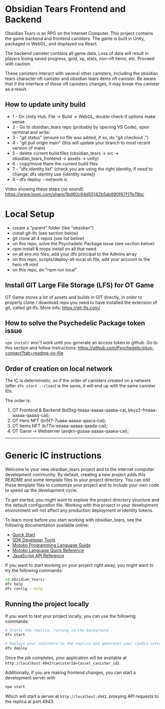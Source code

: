 # Obsidian Tears Frontend and Backend

Obsidian Tears is an RPG on the Internet Computer. This project contains the game backend and frontend canisters. The game is built in Unity, packaged in WebGL, and displayed via React.

The backend canister contains all game data. Loss of data will result in players losing saved progress, gold, xp, stats, non-nft items, etc. Proceed with caution.

These canisters interact with several other canisters, including the obsidian tears character nft canister and obsidian tears items nft canister. Be aware that if the interface of these nft canisters changes, it may break this canister as a result.

## How to update unity build

- 1 - On Unity Hub. File -> Build -> WebGL, double check if options make sense.
- 2 - Go to obsidian_tears repo (probably by opening VS Code), open terminal and write:
- 3 - "git status" (ensure no file was added, if so, do "git checkout .")
- 4 - "git pull origin main" (this will update your branch to most recent version of main)
- 5 - delete current build files (obsidian_tears -> src -> obsidian_tears_frontend -> assets -> unity)
- 6 - copy/move there the current build files
- 7 - "dfx identity list" (check you are using the right identity, if need to change: dfx identity use {identity name})
- 8 - dfx deploy --network ic

Video showing these steps (no sound): https://www.loom.com/share/1bd60c64d55142b5ab890f67f17b79bc

# Local Setup

- create a "parent" folder (like "obsidian")
- install git-lfs (see section below)
- git clone all 4 repos (see list below)
- on this repo, solve the Psychadelic Package issue (see section below)
- npm install & mops install on all that need
- on all env.mo files, add your dfx principal to the Admins array
- on this repo, scripts/deploy-all-local.sh file, add your account to the hero nft mint
- on this repo, do "npm run local"

## Install GIT Large File Storage (LFS) for OT Game

OT Game stores a lot of assets and builds in GIT directly, in order to properly clone / download repo you need to have installed the extension of git, called git-lfs. More info: https://git-lfs.com/

## How to solve the Psychedelic Package token issue

`npm install` won't work until you generate an access token to github. Go to this section and follow instructions: https://github.com/Psychedelic/plug-connect?tab=readme-ov-file

## Order of creation on local network

The IC is deterministic, so if the order of canisters created on a network (after `dfx start --clean`) is the same, it will end up with the same canister IDs.

The order is:

1. OT Frontend & Backend (bd3sg-teaaa-aaaaa-qaaba-cai, bkyz2-fmaaa-aaaaa-qaaaq-cai);
2. OT Hero NFT (br5f7-7uaaa-aaaaa-qaaca-cai);
3. OT Items NFT (b77ix-eeaaa-aaaaa-qaada-cai);
4. OT Game -> Webserver (avqkn-guaaa-aaaaa-qaaea-cai);

---

# Generic IC instructions

Welcome to your new obsidian_tears project and to the internet computer development community. By default, creating a new project adds this README and some template files to your project directory. You can edit these template files to customize your project and to include your own code to speed up the development cycle.

To get started, you might want to explore the project directory structure and the default configuration file. Working with this project in your development environment will not affect any production deployment or identity tokens.

To learn more before you start working with obsidian_tears, see the following documentation available online:

- [Quick Start](https://sdk.dfinity.org/docs/quickstart/quickstart-intro.html)
- [SDK Developer Tools](https://sdk.dfinity.org/docs/developers-guide/sdk-guide.html)
- [Motoko Programming Language Guide](https://sdk.dfinity.org/docs/language-guide/motoko.html)
- [Motoko Language Quick Reference](https://sdk.dfinity.org/docs/language-guide/language-manual.html)
- [JavaScript API Reference](https://erxue-5aaaa-aaaab-qaagq-cai.raw.ic0.app)

If you want to start working on your project right away, you might want to try the following commands:

```bash
cd obsidian_tears/
dfx help
dfx config --help
```

## Running the project locally

If you want to test your project locally, you can use the following commands:

```bash
# Starts the replica, running in the background
dfx start

# Deploys your canisters to the replica and generates your candid interface
dfx deploy
```

Once the job completes, your application will be available at `http://localhost:4943?canisterId={asset_canister_id}`.

Additionally, if you are making frontend changes, you can start a development server with

```bash
npm start
```

Which will start a server at `http://localhost:4943`, proxying API requests to the replica at port 4943.
